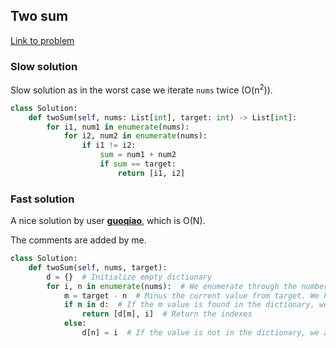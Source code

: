 ## Two sum

[Link to problem](https://leetcode.com/problems/two-sum/)

### Slow solution

Slow solution as in the worst case we iterate `nums` twice (O(n<sup>2</sup>)).

```python
class Solution:
    def twoSum(self, nums: List[int], target: int) -> List[int]:
        for i1, num1 in enumerate(nums):
            for i2, num2 in enumerate(nums):
                if i1 != i2:
                    sum = num1 + num2
                    if sum == target:
                        return [i1, i2]
```

###  Fast solution

A nice solution by user [__guoqiao__](https://leetcode.com/__guoqiao__/), which is O(N).

The comments are added by me.

```python
class Solution:
    def twoSum(self, nums, target):
        d = {}  # Initialize empty dictionary
        for i, n in enumerate(nums):  # We enumerate through the numbers O(N)
            m = target - n  # Minus the current value from target. We know that if m is found, it is the other pair to the solution.
            if m in d:  # If the m value is found in the dictionary, we know it is the solution
                return [d[m], i]  # Return the indexes
            else:
                d[n] = i  # If the value is not in the dictionary, we add it. The value is key so it is fast to look.
```
